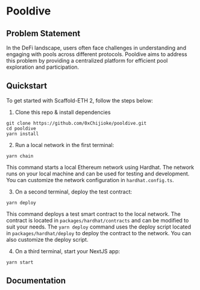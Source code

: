 # Pooldive



## Problem Statement

In the DeFi landscape, users often face challenges in understanding and engaging with pools across different protocols. Pooldive aims to address this problem by providing a centralized platform for efficient pool exploration and participation.


## Quickstart

To get started with Scaffold-ETH 2, follow the steps below:

1. Clone this repo & install dependencies

```
git clone https://github.com/0xChijioke/pooldive.git
cd pooldive
yarn install
```

2. Run a local network in the first terminal:

```
yarn chain
```

This command starts a local Ethereum network using Hardhat. The network runs on your local machine and can be used for testing and development. You can customize the network configuration in `hardhat.config.ts`.

3. On a second terminal, deploy the test contract:

```
yarn deploy
```

This command deploys a test smart contract to the local network. The contract is located in `packages/hardhat/contracts` and can be modified to suit your needs. The `yarn deploy` command uses the deploy script located in `packages/hardhat/deploy` to deploy the contract to the network. You can also customize the deploy script.

4. On a third terminal, start your NextJS app:

```
yarn start
```


## Documentation
